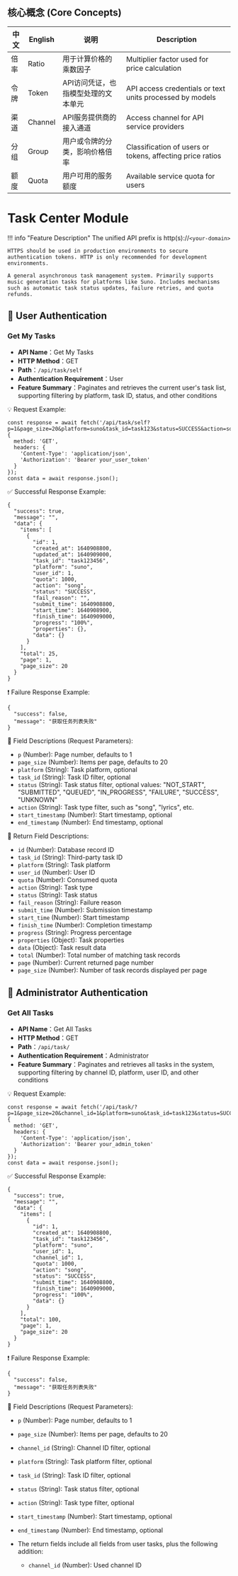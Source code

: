 ## 核心概念 (Core Concepts)

| 中文 | English | 说明 | Description |
|------|---------|------|-------------|
| 倍率 | Ratio | 用于计算价格的乘数因子 | Multiplier factor used for price calculation |
| 令牌 | Token | API访问凭证，也指模型处理的文本单元 | API access credentials or text units processed by models |
| 渠道 | Channel | API服务提供商的接入通道 | Access channel for API service providers |
| 分组 | Group | 用户或令牌的分类，影响价格倍率 | Classification of users or tokens, affecting price ratios |
| 额度 | Quota | 用户可用的服务额度 | Available service quota for users |

# Task Center Module

!!! info "Feature Description"
    The unified API prefix is http(s)://`<your-domain>`

    HTTPS should be used in production environments to secure authentication tokens. HTTP is only recommended for development environments.

    A general asynchronous task management system. Primarily supports music generation tasks for platforms like Suno. Includes mechanisms such as automatic task status updates, failure retries, and quota refunds.

## 🔐 User Authentication

### Get My Tasks

- **API Name**：Get My Tasks
- **HTTP Method**：GET
- **Path**：`/api/task/self`
- **Authentication Requirement**：User
- **Feature Summary**：Paginates and retrieves the current user's task list, supporting filtering by platform, task ID, status, and other conditions

💡 Request Example:

```
const response = await fetch('/api/task/self?p=1&page_size=20&platform=suno&task_id=task123&status=SUCCESS&action=song&start_timestamp=1640908800&end_timestamp=1640995200', {  
  method: 'GET',  
  headers: {  
    'Content-Type': 'application/json',  
    'Authorization': 'Bearer your_user_token'  
  }  
});  
const data = await response.json();
```

✅ Successful Response Example:

```
{  
  "success": true,  
  "message": "",  
  "data": {  
    "items": [  
      {  
        "id": 1,  
        "created_at": 1640908800,  
        "updated_at": 1640909000,  
        "task_id": "task123456",  
        "platform": "suno",  
        "user_id": 1,  
        "quota": 1000,  
        "action": "song",  
        "status": "SUCCESS",  
        "fail_reason": "",  
        "submit_time": 1640908800,  
        "start_time": 1640908900,  
        "finish_time": 1640909000,  
        "progress": "100%",  
        "properties": {},  
        "data": {}  
      }  
    ],  
    "total": 25,  
    "page": 1,  
    "page_size": 20  
  }  
}
```

❗ Failure Response Example:

```
{  
  "success": false,  
  "message": "获取任务列表失败"  
}
```

🧾 Field Descriptions (Request Parameters):

- `p` (Number): Page number, defaults to 1
- `page_size` (Number): Items per page, defaults to 20
- `platform` (String): Task platform, optional
- `task_id` (String): Task ID filter, optional
- `status` (String): Task status filter, optional values: "NOT_START", "SUBMITTED", "QUEUED", "IN_PROGRESS", "FAILURE", "SUCCESS", "UNKNOWN"
- `action` (String): Task type filter, such as "song", "lyrics", etc.
- `start_timestamp` (Number): Start timestamp, optional
- `end_timestamp` (Number): End timestamp, optional

🧾 Return Field Descriptions:

- `id` (Number): Database record ID
- `task_id` (String): Third-party task ID
- `platform` (String): Task platform
- `user_id` (Number): User ID
- `quota` (Number): Consumed quota
- `action` (String): Task type
- `status` (String): Task status
- `fail_reason` (String): Failure reason
- `submit_time` (Number): Submission timestamp
- `start_time` (Number): Start timestamp
- `finish_time` (Number): Completion timestamp
- `progress` (String): Progress percentage
- `properties` (Object): Task properties
- `data` (Object): Task result data
- `total` (Number): Total number of matching task records
- `page` (Number): Current returned page number
- `page_size` (Number): Number of task records displayed per page

## 🔐 Administrator Authentication

### Get All Tasks

- **API Name**：Get All Tasks
- **HTTP Method**：GET
- **Path**：`/api/task/`
- **Authentication Requirement**：Administrator
- **Feature Summary**：Paginates and retrieves all tasks in the system, supporting filtering by channel ID, platform, user ID, and other conditions

💡 Request Example:

```
const response = await fetch('/api/task/?p=1&page_size=20&channel_id=1&platform=suno&task_id=task123&status=SUCCESS&action=song&start_timestamp=1640908800&end_timestamp=1640995200', {  
  method: 'GET',  
  headers: {  
    'Content-Type': 'application/json',  
    'Authorization': 'Bearer your_admin_token'  
  }  
});  
const data = await response.json();
```

✅ Successful Response Example:

```
{  
  "success": true,  
  "message": "",  
  "data": {  
    "items": [  
      {  
        "id": 1,  
        "created_at": 1640908800,  
        "task_id": "task123456",  
        "platform": "suno",  
        "user_id": 1,  
        "channel_id": 1,  
        "quota": 1000,  
        "action": "song",  
        "status": "SUCCESS",  
        "submit_time": 1640908800,  
        "finish_time": 1640909000,  
        "progress": "100%",  
        "data": {}  
      }  
    ],  
    "total": 100,  
    "page": 1,  
    "page_size": 20  
  }  
}
```

❗ Failure Response Example:

```
{  
  "success": false,  
  "message": "获取任务列表失败"  
}
```

🧾 Field Descriptions (Request Parameters):

- `p` (Number): Page number, defaults to 1
- `page_size` (Number): Items per page, defaults to 20
- `channel_id` (String): Channel ID filter, optional
- `platform` (String): Task platform filter, optional
- `task_id` (String): Task ID filter, optional
- `status` (String): Task status filter, optional
- `action` (String): Task type filter, optional
- `start_timestamp` (Number): Start timestamp, optional
- `end_timestamp` (Number): End timestamp, optional
- The return fields include all fields from user tasks, plus the following addition:

    - `channel_id` (Number): Used channel ID